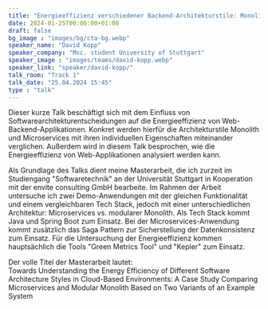 ```yaml
---
title: "Energieeffizienz verschiedener Backend-Architekturstile: Monolith vs. Microservices 🇩🇪"
date: 2024-01-25T00:00:00+01:00
draft: false
bg_image : "images/bg/cta-bg.webp"
speaker_name: "David Kopp"
speaker_company: "Msc. student University of Stuttgart"
speaker_image : "images/teams/david-kopp.webp"
speaker_link: "speaker/david-kopp/"
talk_room: "Track 1"
talk_date: "25.04.2024 15:45"
type : "talk"
---
```


Dieser kurze Talk beschäftigt sich mit dem Einfluss von Softwarearchitekturentscheidungen auf die Energieeffizienz von Web-Backend-Applikationen. Konkret werden hierfür die Architekturstile Monolith und Microservices mit ihren individuellen Eigenschaften miteinander verglichen. Außerdem wird in diesem Talk besprochen, wie die Energieeffizienz von Web-Applikationen analysiert werden kann.

Als Grundlage des Talks dient meine Masterarbeit, die ich zurzeit im Studiengang "Softwaretechnik" an der Universität Stuttgart in Kooperation mit der envite consulting GmbH bearbeite. Im Rahmen der Arbeit untersuche ich zwei Demo-Anwendungen mit der gleichen Funktionalität und einem vergleichbaren Tech Stack, jedoch mit einer unterschiedlichen Architektur: Microservices vs. modularer Monolith. Als Tech Stack kommt Java und Spring Boot zum Einsatz. Bei der Microservices-Anwendung kommt zusätzlich das Saga Pattern zur Sicherstellung der Datenkonsistenz zum Einsatz. Für die Untersuchung der Energieeffizienz kommen hauptsächlich die Tools "Green Metrics Tool" und "Kepler" zum Einsatz.

Der volle Titel der Masterarbeit lautet:\
Towards Understanding the Energy Efficiency of Different Software Architecture Styles in Cloud-Based Environments: A Case Study Comparing Microservices and Modular Monolith Based on Two Variants of an Example System